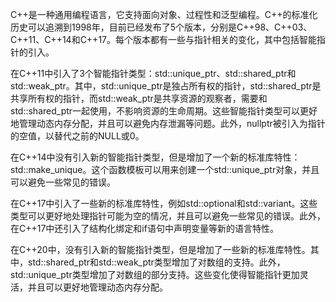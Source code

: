 
C++是一种通用编程语言，它支持面向对象、过程性和泛型编程。C++的标准化历史可以追溯到1998年，目前已经发布了5个版本，分别是C++98、C++03、C++11、C++14和C++17。每个版本都有一些与指针相关的变化，其中包括智能指针的引入。

在C++11中引入了3个智能指针类型：std::unique_ptr、std::shared_ptr和std::weak_ptr。其中，std::unique_ptr是独占所有权的指针，std::shared_ptr是共享所有权的指针，而std::weak_ptr是共享资源的观察者，需要和std::shared_ptr一起使用，不影响资源的生命周期。这些智能指针类型可以更好地管理动态内存分配，并且可以避免内存泄漏等问题。此外，nullptr被引入为指针的空值，以替代之前的NULL或0。

在C++14中没有引入新的智能指针类型，但是增加了一个新的标准库特性：std::make_unique。这个函数模板可以用来创建一个std::unique_ptr对象，并且可以避免一些常见的错误。

在C++17中引入了一些新的标准库特性，例如std::optional和std::variant。这些类型可以更好地处理指针可能为空的情况，并且可以避免一些常见的错误。此外，在C++17中还引入了结构化绑定和if语句中声明变量等新的语言特性。

在C++20中，没有引入新的智能指针类型，但是增加了一些新的标准库特性。其中，std::shared_ptr和std::weak_ptr类型增加了对数组的支持。此外，std::unique_ptr类型增加了对数组的部分支持。这些变化使得智能指针更加灵活，并且可以更好地管理动态内存分配。